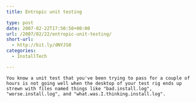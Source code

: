```yaml
---
title: Entropic unit testing

type: post
date: 2007-02-22T17:50:58+00:00
url: /2007/02/22/entropic-unit-testing/
short-url:
  - http://bit.ly/dNYJS0
categories:
  - InstallTech

---
```

<div class='microid-mailto+http:sha1:800f74fe6dcf79a18de883f351962dd18d2351b0'>
  
    You know a unit test that you've been trying to pass for a couple of hours is not going well when the desktop of your test rig ends up strewn with files named things like "bad.install.log", "worse.install.log", and "what.was.I.thinking.install.log".
  
